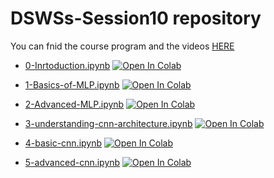 # DSWSs-Session10 repository

You can fnid the course program and the videos [HERE](http://physics.ipm.ac.ir/~vafaei/scheduls/sess10.html)


- [0-Inrtoduction.ipynb](https://github.com/vafaei-ar/DSWSs/blob/master/S10/notebooks/0-Inrtoduction.ipynb) [![Open In Colab](https://colab.research.google.com/assets/colab-badge.svg)](https://colab.research.google.com/github/vafaei-ar/DSWSs/blob/master/S10/notebooks/0-Inrtoduction.ipynb)

- [1-Basics-of-MLP.ipynb](https://github.com/vafaei-ar/DSWSs/blob/master/S10/notebooks/1-Basics-of-MLP.ipynb) [![Open In Colab](https://colab.research.google.com/assets/colab-badge.svg)](https://colab.research.google.com/github/vafaei-ar/DSWSs/blob/master/S10/notebooks/1-Basics-of-MLP.ipynb)

- [2-Advanced-MLP.ipynb](https://github.com/vafaei-ar/DSWSs/blob/master/S10/notebooks/2-Advanced-MLP.ipynb) [![Open In Colab](https://colab.research.google.com/assets/colab-badge.svg)](https://colab.research.google.com/github/vafaei-ar/DSWSs/blob/master/S10/notebooks/2-Advanced-MLP.ipynb)

- [3-understanding-cnn-architecture.ipynb](https://github.com/vafaei-ar/DSWSs/blob/master/S10/notebooks/3-understanding-cnn-architecture.ipynb) [![Open In Colab](https://colab.research.google.com/assets/colab-badge.svg)](https://colab.research.google.com/github/vafaei-ar/DSWSs/blob/master/S10/notebooks/3-understanding-cnn-architecture.ipynb)

- [4-basic-cnn.ipynb](https://github.com/vafaei-ar/DSWSs/blob/master/S10/notebooks/4-basic-cnn.ipynb) [![Open In Colab](https://colab.research.google.com/assets/colab-badge.svg)](https://colab.research.google.com/github/vafaei-ar/DSWSs/blob/master/S10/notebooks/4-basic-cnn.ipynb)

- [5-advanced-cnn.ipynb](https://github.com/vafaei-ar/DSWSs/blob/master/S10/notebooks/5-advanced-cnn.ipynb) [![Open In Colab](https://colab.research.google.com/assets/colab-badge.svg)](https://colab.research.google.com/github/vafaei-ar/DSWSs/blob/master/S10/notebooks/5-advanced-cnn.ipynb)


